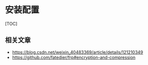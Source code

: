 # 安装配置

[TOC]



## 相关文章

- https://blog.csdn.net/weixin_40483369/article/details/121210349
- https://github.com/fatedier/frp#encryption-and-compression